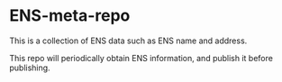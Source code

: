 # ENS-meta-repo

This is a collection of ENS data such as ENS name and address.

This repo will periodically obtain ENS information, and publish it before publishing.


